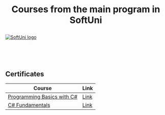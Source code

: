 
# <p align="center"> Courses from the main program in SoftUni <p>

<a href="https://softuni.bg/trainings/courses" rel="Courses">  ![SoftUni logo][logo] <a/>

[logo]: http://innovationstarterbox.bg/wp-content/uploads/2016/05/Softuni_logo_trasparent.png "Logo Title Text 2"

<br/>
<br/>
<br/>

<h2> Certificates </h2>

|**Course**|**Link**| 
|---|---|
|<a href="https://softuni.bg/trainings/3038/programming-basics-with-c-sharp-july-2020" > Programming Basics with C# </a> | <a href="https://softuni.bg/certificates/details/88222/47b6a368"> Link</a> |
|<a href="https://softuni.bg/trainings/3135/csharp-fundamentals-september-2020"> C# Fundamentals  </a>| <a href="https://softuni.bg/certificates/details/96442/56ed7015"> Link</a> |
